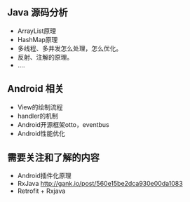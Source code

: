 ## Java 源码分析
- ArrayList原理
- HashMap原理
- 多线程、多并发怎么处理，怎么优化。
- 反射、注解的原理。
- ....

## Android 相关
- View的绘制流程
- handler的机制
- Android开源框架otto，eventbus
- Android性能优化


## 需要关注和了解的内容
- Android插件化原理
- RxJava http://gank.io/post/560e15be2dca930e00da1083
- Retrofit + Rxjava
